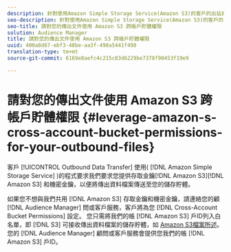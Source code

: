 ```yaml
---
description: 針對使用Amazon Simple Storage Service(Amazon S3)的客戶的出站資料傳輸流程要求我們要求您輸入Amazon S3訪問密鑰和密鑰，以便將出站資料檔案發送到您的儲存桶。
seo-description: 針對使用Amazon Simple Storage Service(Amazon S3)的客戶的出站資料傳輸流程要求我們要求您輸入Amazon S3訪問密鑰和密鑰，以便將出站資料檔案發送到您的儲存桶。
seo-title: 請對您的傳出文件使用 Amazon S3 跨帳戶貯體權限
solution: Audience Manager
title: 請對您的傳出文件使用 Amazon S3 跨帳戶貯體權限
uuid: 400a8d67-ebf3-48be-aa3f-498a5441f498
translation-type: tm+mt
source-git-commit: 6169e8aefc4c215c83d6229be7378f90453f19e9

---
```



# 請對您的傳出文件使用 Amazon S3 跨帳戶貯體權限 {#leverage-amazon-s-cross-account-bucket-permissions-for-your-outbound-files}

客戶 [!UICONTROL Outbound Data Transfer] 使用( [!DNL Amazon Simple Storage Service] )的程式要求我們要求您提供存取金鑰[!DNL Amazon S3][!DNL Amazon S3] 和機密金鑰，以便將傳出資料檔案傳送至您的儲存貯體。

如果您不想與我們共用 [!DNL Amazon S3] 存取金鑰和機密金鑰，請連絡您的顧 [!DNL Audience Manager] 問或客戶服務，客戶將為您 [!DNL Cross-Account Bucket Permissions] 設定。 您只需將我們的帳 [!DNL Amazon S3] 戶ID列入白名單，即 [!DNL S3] 可接收傳出資料檔案的儲存貯體，如 [Amazon S3檔案所述](https://docs.aws.amazon.com/AmazonS3/latest/dev/example-walkthroughs-managing-access-example2.html)。 您的 [!DNL Audience Manager] 顧問或客戶服務會提供您我們的帳 [!DNL Amazon S3] 戶ID。